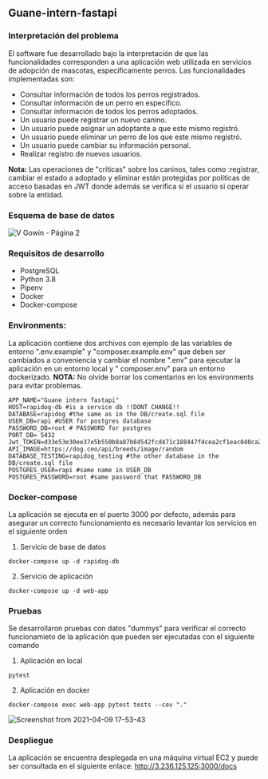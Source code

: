 ## Guane-intern-fastapi

### Interpretación del problema

El software fue desarrollado bajo la interpretación de que las funcionalidades corresponden a una aplicación web
utilizada en servicios de adopción de mascotas, específicamente perros. Las funcionalidades implementadas son:

- Consultar información de todos los perros registrados.
- Consultar información de un perro en específico.
- Consultar información de todos los perros adoptados.
- Un usuario puede registrar un nuevo canino.
- Un usuario puede asignar un adoptante a que este mismo registró.
- Un usuario puede eliminar un perro de los que este mismo registró.
- Un usuario puede cambiar su información personal.
- Realizar registro de nuevos usuarios.

**Nota:** Las operaciones de "críticas" sobre los caninos, tales como :registrar, cambiar el estado a adoptado y
eliminar están protegidas por políticas de acceso basadas en JWT donde además se verifica si el usuario si operar sobre
la entidad.

### Esquema de base de datos

![V Gowin - Página 2](https://user-images.githubusercontent.com/33033057/113798313-8caba300-9718-11eb-9117-42e32007d747.png)

### Requisitos de desarrollo

- PostgreSQL
- Python 3.8
- Pipenv
- Docker
- Docker-compose

### Environments:

La aplicación contiene dos archivos con ejemplo de las variables de entorno ".env.example" y "composer.example.env" que
deben ser cambiados a conveniencia y cambiar el nombre ".env" para ejecutar la aplicación en un entorno local y "
composer.env" para un entorno dockerizado.
**NOTA:** No olvide borrar los comentarios en los environments para evitar problemas.

```shell
APP_NAME="Guane intern fastapi"
HOST=rapidog-db #is a service db !!DONT CHANGE!!
DATABASE=rapidog #the same as in the DB/create.sql file
USER_DB=rapi #USER for postgres database
PASSWORD_DB=root # PASSWORD for postgres
PORT_DB= 5432
Jwt_TOKEN=d33e53e30ee37e5b550b8a87b84542fcd471c188447f4cea2cf1eac040ca2e3b
API_IMAGE=https://dog.ceo/api/breeds/image/random
DATABASE_TESTING=rapidog_testing #the other database in the DB/create.sql file
POSTGRES_USER=rapi #same name in USER_DB
POSTGRES_PASSWORD=root #same password that PASSWORD_DB
```

### Docker-compose

La aplicación se ejecuta en el puerto 3000 por defecto, además para asegurar un correcto funcionamiento es necesario
levantar los servicios en el siguiente orden

1. Servicio de base de datos

```shell
docker-compose up -d rapidog-db
```

2. Servicio de aplicación

```shell
docker-compose up -d web-app
```

### Pruebas

Se desarrollaron pruebas con datos "dummys" para verificar el correcto funcionamieto de la aplicación que pueden ser
ejecutadas con el siguiente comando

1. Aplicación en local

```shell
pytest 
```

2. Aplicación en docker

```shell
docker-compose exec web-app pytest tests --cov "."
```

![Screenshot from 2021-04-09 17-53-43](https://user-images.githubusercontent.com/33033057/114248179-96254d00-995c-11eb-9328-c72e3e16e282.png)

### Despliegue

La aplicación se encuentra desplegada en una máquina virtual EC2 y puede ser consultada en el siguiente enlace:
http://3.236.125.125:3000/docs
